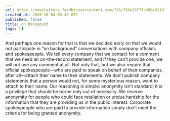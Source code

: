 ```yaml
---
url: https://newsletters.feedbinusercontent.com/f26/f26e2977fc39bed1187b208be4936756e49e8138.html
created_at: 2020-10-04 03:49 UTC
published: false
title: on backgound
tags: []
---
```


And perhaps one reason for that is that we decided early on that we would not participate in “on background” conversations with company officials and spokespeople. We tell every company that we contact for a comment that we need an on-the-record statement, and if they can’t provide one, we will not use any comment at all.
Not only that, but we also require that official spokespeople—who are paid to speak on behalf of their companies, after all—attach their name to their statements. We don’t publish company statements that a person would not, for some mysterious reason, want to attach to their name.
Our reasoning is simple: anonymity isn’t standard; it is a privilege that should be borne only out of necessity. We reserve anonymity for people who could face retaliation or undue hardship for the information that they are providing us in the public interest. Corporate spokespeople who are paid to provide information simply don’t meet the criteria for being granted anonymity.
